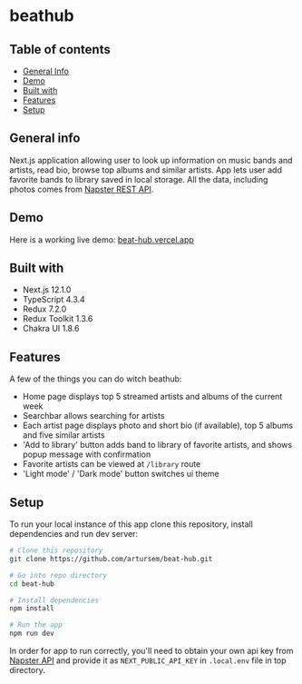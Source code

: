 # beathub

## Table of contents

- [General Info](#general-info)
- [Demo](#demo)
- [Built with](#built-with)
- [Features](#features)
- [Setup](#setup)

## General info

Next.js application allowing user to look up information on music bands and artists, read bio, browse top albums and similar artists. App lets user add favorite bands to library saved in local storage. All the data, including photos comes from [Napster REST API](https://developer.napster.com/api/v2.2).

## Demo

Here is a working live demo: [beat-hub.vercel.app](https://beat-hub.vercel.app/)

## Built with

- Next.js 12.1.0
- TypeScript 4.3.4
- Redux 7.2.0
- Redux Toolkit 1.3.6
- Chakra UI 1.8.6

## Features

A few of the things you can do witch beathub:

- Home page displays top 5 streamed artists and albums of the current week
- Searchbar allows searching for artists
- Each artist page displays photo and short bio (if available), top 5 albums and five similar artists
- 'Add to library' button adds band to library of favorite artists, and shows popup message with confirmation
- Favorite artists can be viewed at `/library` route
- 'Light mode' / 'Dark mode' button switches ui theme

## Setup

To run your local instance of this app clone this repository, install dependencies and run dev server:

```bash
# Clone this repository
git clone https://github.com/artursem/beat-hub.git

# Go into repo directory
cd beat-hub

# Install dependencies
npm install

# Run the app
npm run dev
```

In order for app to run correctly, you'll need to obtain your own api key from [Napster API](https://developer.napster.com/apps) and provide it as `NEXT_PUBLIC_API_KEY` in `.local.env` file in top directory.
